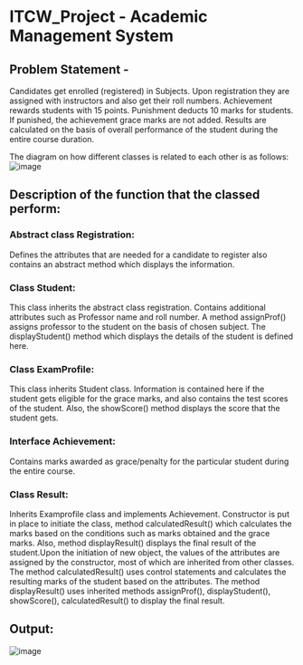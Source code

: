 # ITCW_Project - Academic Management System
## Problem Statement - 
Candidates get enrolled (registered) in Subjects. Upon registration they are 
assigned with instructors and also get their roll numbers. Achievement rewards 
students with 15 points. Punishment deducts 10 marks for students. If punished, 
the achievement grace marks are not added. Results are calculated on the basis 
of overall performance of the student during the entire course duration.

The diagram on how different classes is related to each other is as follows:
![image](https://user-images.githubusercontent.com/81140358/173026446-d76e7ffa-7f48-4c66-bc24-bd0705ffe94f.png)

## Description of the function that the classed perform:
### Abstract class Registration: 
Defines the attributes that are needed for a candidate to register also contains an abstract method which displays the information.
### Class Student: 
This class inherits the abstract class registration. Contains additional attributes such as Professor name and roll number. A method assignProf() assigns professor to the student on the basis of chosen subject. The displayStudent() method which displays the details of the student is defined here.
### Class ExamProfile: 
This class inherits Student class. Information is contained here if the student gets eligible for the grace marks, and also contains the test scores of the student. Also, the showScore() method displays the score that the student gets.
### Interface Achievement: 
Contains marks awarded as grace/penalty for the particular student during the entire course.
### Class Result: 
Inherits Examprofile class and implements Achievement. 
Constructor is put in place to initiate the class, method calculatedResult() which calculates the marks based on the conditions such as marks obtained and the grace marks. Also, method displayResult() displays the final result of the student.Upon the initiation of new object, the values of the attributes are assigned by the constructor, most of which are inherited from other classes. The method calculatedResult() uses control statements and calculates the resulting marks of the student based on the attributes. The method displayResult() uses inherited methods assignProf(), displayStudent(), showScore(), calculatedResult() to display the final result.

## Output:
![image](https://user-images.githubusercontent.com/81140358/173027993-3802fd25-dd44-42fe-852b-805a4484c4db.png)
